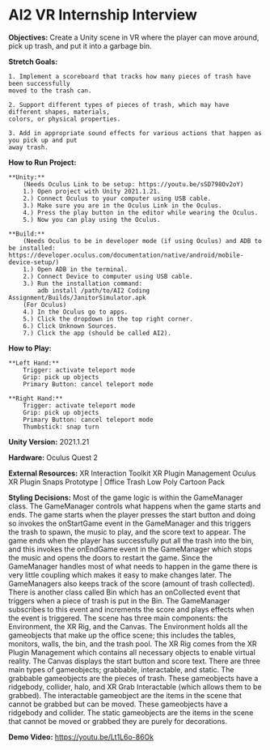 # AI2 VR Internship Interview

**Objectives:** Create a Unity scene in VR where the player can move around, pick up trash, and put it into a
garbage bin.

**Stretch Goals:** 

	1. Implement a scoreboard that tracks how many pieces of trash have been successfully
	moved to the trash can.

	2. Support different types of pieces of trash, which may have different shapes, materials,
	colors, or physical properties.

	3. Add in appropriate sound effects for various actions that happen as you pick up and put
	away trash. 

**How to Run Project:**

	**Unity:**
		(Needs Oculus Link to be setup: https://youtu.be/sSD798Ov2oY)
		1.) Open project with Unity 2021.1.21.
		2.) Connect Oculus to your computer using USB cable.
		3.) Make sure you are in the Oculus Link in the Oculus.
		4.) Press the play button in the editor while wearing the Oculus.
		5.) Now you can play using the Oculus. 
		
	**Build:**
		(Needs Oculus to be in developer mode (if using Oculus) and ADB to be installed: https://developer.oculus.com/documentation/native/android/mobile-device-setup/)
		1.) Open ADB in the terminal.
		2.) Connect Device to computer using USB cable.
		3.) Run the installation command: 
			adb install /path/to/AI2 Coding Assignment/Builds/JanitorSimulator.apk
		(For Oculus)
		4.) In the Oculus go to apps.
		5.) Click the dropdown in the top right corner.
		6.) Click Unknown Sources.
		7.) Click the app (should be called AI2).	

**How to Play:**

	**Left Hand:**
		Trigger: activate teleport mode
		Grip: pick up objects
		Primary Button: cancel teleport mode

	**Right Hand:**
		Trigger: activate teleport mode
		Grip: pick up objects
		Primary Button: cancel teleport mode
		Thumbstick: snap turn

**Unity Version:** 2021.1.21

**Hardware:** Oculus Quest 2

**External Resources:** 
	XR Interaction Toolkit
	XR Plugin Management
	Oculus XR Plugin
	Snaps Prototype | Office
	Trash Low Poly Cartoon Pack

**Styling Decisions:**
	Most of the game logic is within the GameManager class. The GameManager controls what happens when the game starts and ends. The game starts when the player presses 
	the start button and doing so invokes the onStartGame event in the GameManager and this triggers the trash to spawn, the music to play, and the score text to appear.
	The game ends when the player has successfully put all the trash into the bin, and this invokes the onEndGame event in the GameManager which stops the music and opens 
	the doors to restart the game. Since the GameManager handles most of what needs to happen in the game there is very little coupling which makes it easy to make 
	changes later. The GameManagers also keeps track of the score (amount of trash collected). There is another class called Bin which has an onCollected event that 
	triggers when a piece of trash is put in the Bin. The GameManager subscribes to this event and increments the score and plays effects when the event is triggered. 
	The scene has three main components: the Environment, the XR Rig, and the Canvas. The Environment holds all the gameobjects that make up the office scene; this includes 
	the tables, monitors, walls, the bin, and the trash pool. The XR Rig comes from the XR Plugin Management which contains all necessary objects to enable virtual reality. The 
	Canvas displays the start button and score text.
	There are three main types of gameobjects; grabbable, interactable, and static. The grabbable gameobjects are the pieces of trash. These gameobjects have a ridgebody, collider, halo, and
	XR Grab Interactable (which allows them to be grabbed). The interactable gameobject are the items in the scene that cannot be grabbed but can be moved. These gameobjects have a ridgebody and collider. The 
	static gameobjects are the items in the scene that cannot be moved or grabbed they are purely for decorations. 

**Demo Video:** https://youtu.be/Lt1L6o-86Ok